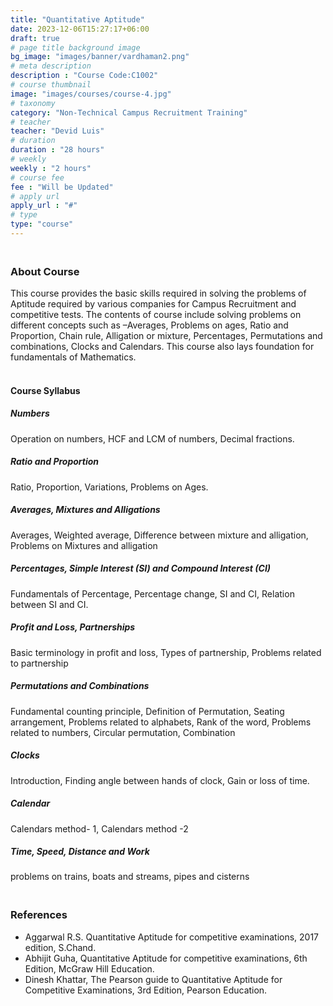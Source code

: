 ```yaml
---
title: "Quantitative Aptitude"
date: 2023-12-06T15:27:17+06:00
draft: true
# page title background image
bg_image: "images/banner/vardhaman2.png"
# meta description
description : "Course Code:C1002"
# course thumbnail
image: "images/courses/course-4.jpg"
# taxonomy
category: "Non-Technical Campus Recruitment Training"
# teacher
teacher: "Devid Luis"
# duration
duration : "28 hours"
# weekly
weekly : "2 hours"
# course fee
fee : "Will be Updated"
# apply url
apply_url : "#"
# type
type: "course"
---
```



### <br> About Course
This course provides the basic skills required in solving the problems of Aptitude required by various 
companies for Campus Recruitment and competitive tests. The contents of course include solving 
problems on different concepts such as –Averages, Problems on ages, Ratio and Proportion, Chain 
rule, Alligation or mixture, Percentages, Permutations and combinations, Clocks and Calendars. This 
course also lays foundation for fundamentals of Mathematics.

#### <br> Course Syllabus

##### Numbers
Operation on numbers, HCF and LCM of numbers, Decimal fractions.
##### Ratio and Proportion
Ratio, Proportion, Variations, Problems on Ages. 
##### Averages, Mixtures and Alligations
Averages, Weighted average, Difference between mixture and alligation, Problems on Mixtures and alligation
##### Percentages, Simple Interest (SI) and Compound Interest (CI)
Fundamentals of Percentage, Percentage change, SI and CI, Relation between SI and CI.
##### Profit and Loss, Partnerships
Basic terminology in profit and loss, Types of partnership, Problems related to partnership
##### Permutations and Combinations
Fundamental counting principle, Definition of Permutation, Seating arrangement, Problems related to alphabets, Rank of the word, Problems related to 
numbers, Circular permutation, Combination
##### Clocks
Introduction, Finding angle between hands of clock, Gain or loss of time.
##### Calendar
Calendars method- 1, Calendars method -2
##### Time, Speed, Distance and Work
problems on trains, boats and streams, pipes and cisterns

### <br>References
* Aggarwal R.S. Quantitative Aptitude for competitive examinations, 2017 edition, S.Chand.
* Abhijit Guha, Quantitative Aptitude for competitive examinations, 6th Edition, McGraw Hill Education.
* Dinesh Khattar, The Pearson guide to Quantitative Aptitude for Competitive Examinations, 3rd
Edition, Pearson Education.
